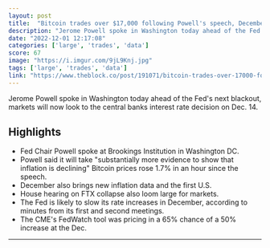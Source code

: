 ```yaml
---
layout: post
title:  "Bitcoin trades over $17,000 following Powell's speech, December decisions loom large"
description: "Jerome Powell spoke in Washington today ahead of the Fed's next blackout, markets will now look to the central banks interest rate decision on Dec. 14."
date: "2022-12-01 12:17:08"
categories: ['large', 'trades', 'data']
score: 67
image: "https://i.imgur.com/9jL9Knj.jpg"
tags: ['large', 'trades', 'data']
link: "https://www.theblock.co/post/191071/bitcoin-trades-over-17000-following-powells-speech-december-decisions-loom-large"
---
```


Jerome Powell spoke in Washington today ahead of the Fed's next blackout, markets will now look to the central banks interest rate decision on Dec. 14.

## Highlights

- Fed Chair Powell spoke at Brookings Institution in Washington DC.
- Powell said it will take "substantially more evidence to show that inflation is declining" Bitcoin prices rose 1.7% in an hour since the speech.
- December also brings new inflation data and the first U.S.
- House hearing on FTX collapse also loom large for markets.
- The Fed is likely to slow its rate increases in December, according to minutes from its first and second meetings.
- The CME's FedWatch tool was pricing in a 65% chance of a 50% increase at the Dec.

---
